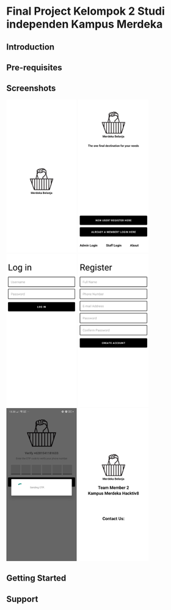Final Project Kelompok 2 Studi independen Kampus Merdeka
========================================================

Introduction
------------

Pre-requisites
--------------

Screenshots
-------------

<img src="img/1.png" height="400" alt="Screenshot"/> 
<img src="img/2.png" height="400" alt="Screenshot"/> 
<img src="img/3.png" height="400" alt="Screenshot"/> 
<img src="img/4.png" height="400" alt="Screenshot"/> 
<img src="img/5.png" height="400" alt="Screenshot"/>
<img src="img/6.png" height="400" alt="Screenshot"/> 


Getting Started
---------------

Support
-------
